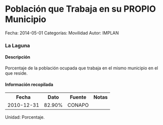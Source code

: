 Población que Trabaja en su PROPIO Municipio
=====

Fecha: 2014-05-01
Categorías: Movilidad
Autor: IMPLAN

### La Laguna

#### Descripción

Porcentaje de la población ocupada que trabaja en el mismo municipio en el que reside.

#### Información recopilada

<table class="table table-hover table-bordered">
  <tr><th>Fecha</th><th>Dato</th><th>Fuente</th><th>Notas</th></tr>
  <tr><td>2010-12-31</td><td>82.90%</td><td>CONAPO</td><td></td></tr>
</table>

Unidad: Porcentaje.
